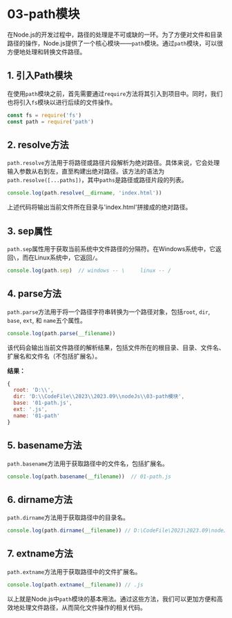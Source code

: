 # 03-path模块

在Node.js的开发过程中，路径的处理是不可或缺的一环。为了方便对文件和目录路径的操作，Node.js提供了一个核心模块——`path`模块。通过`path`模块，可以很方便地处理和转换文件路径。

## 1. 引入Path模块

在使用`path`模块之前，首先需要通过`require`方法将其引入到项目中。同时，我们也将引入`fs`模块以进行后续的文件操作。

```javascript
const fs = require('fs')
const path = require('path')
```

## 2. resolve方法

`path.resolve`方法用于将路径或路径片段解析为绝对路径。具体来说，它会处理输入参数从右到左，直至构建出绝对路径。该方法的语法为 `path.resolve([...paths])`，其中`paths`是路径或路径片段的列表。

```javascript
console.log(path.resolve(__dirname, 'index.html'))
```
上述代码将输出当前文件所在目录与'index.html'拼接成的绝对路径。

## 3. sep属性

`path.sep`属性用于获取当前系统中文件路径的分隔符。在Windows系统中，它返回`\`，而在Linux系统中，它返回`/`。

```javascript
console.log(path.sep)  // windows -- \     linux -- /
```

## 4. parse方法

`path.parse`方法用于将一个路径字符串转换为一个路径对象，包括`root`, `dir`, `base`, `ext`, 和 `name`五个属性。

```javascript
console.log(path.parse(__filename))
```
该代码会输出当前文件路径的解析结果，包括文件所在的根目录、目录、文件名、扩展名和文件名（不包括扩展名）。



**结果：**

```js
{
  root: 'D:\\',
  dir: 'D:\\CodeFile\\2023\\2023.09\\nodeJs\\03-path模块',
  base: '01-path.js',
  ext: '.js',
  name: '01-path'
}
```



## 5. basename方法

`path.basename`方法用于获取路径中的文件名，包括扩展名。

```javascript
console.log(path.basename(__filename))  // 01-path.js
```

## 6. dirname方法

`path.dirname`方法用于获取路径中的目录名。

```javascript
console.log(path.dirname(__filename)) // D:\CodeFile\2023\2023.09\nodeJs\03-path模块
```

## 7. extname方法

`path.extname`方法用于获取路径中的文件扩展名。

```javascript
console.log(path.extname(__filename)) // .js
```

以上就是Node.js中`path`模块的基本用法。通过这些方法，我们可以更加方便和高效地处理文件路径，从而简化文件操作的相关代码。
